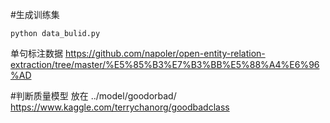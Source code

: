 
#生成训练集

```
python data_bulid.py
```


单句标注数据
https://github.com/napoler/open-entity-relation-extraction/tree/master/%E5%85%B3%E7%B3%BB%E5%88%A4%E6%96%AD


#判断质量模型
放在 ../model/goodorbad/
https://www.kaggle.com/terrychanorg/goodbadclass